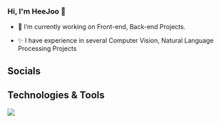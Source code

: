 ### Hi, I'm HeeJoo 👋

- 🔭 I’m currently working on Front-end, Back-end Projects. 

- ✨ I have experience in several Computer Vision, Natural Language Processing Projects



## Socials


## Technologies & Tools
<img src="https://img.shields.io/badge/Python-Blue?style=flat&logo=Python&logoColor=3776AB"/>


<!--
**ohiju/ohiju** is a ✨ _special_ ✨ repository because its `README.md` (this file) appears on your GitHub profile.

Here are some ideas to get you started:

- 🔭 I’m currently working on ... 
- 🌱 I’m currently learning ... 
- 👯 I’m looking to collaborate on ...
- 🤔 I’m looking for help with ...
- 💬 Ask me about ...
- 📫 How to reach me: ...
- 😄 Pronouns: ...
- ⚡ Fun fact: ...
-->
